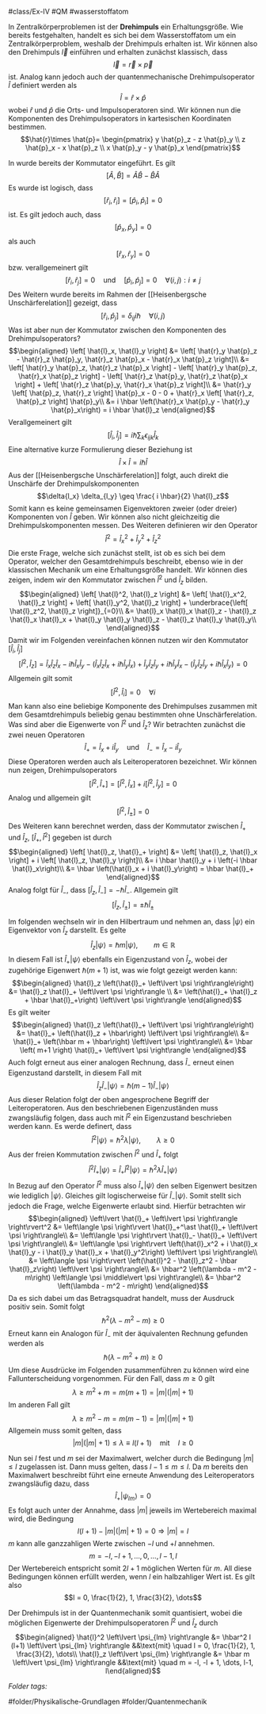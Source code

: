  #class/Ex-IV #QM #wasserstoffatom 

In Zentralkörperproblemen ist der **Drehimpuls** ein Erhaltungsgröße. Wie bereits festgehalten, handelt es sich bei dem Wasserstoffatom um ein Zentralkörperproblem, weshalb der Drehimpuls erhalten ist. Wir können also den Drehimpuls $\vec{l}$ einführen und erhalten zunächst klassisch, dass $$\vec{l} = \vec{r} \times \vec{p}$$ ist. Analog kann jedoch auch der quantenmechanische Drehimpulsoperator $\hat{l}$ definiert werden als $$\hat{l}= \hat{r}\times \hat{p}$$ wobei $\hat{r}$ und $\hat{p}$ die Orts- und Impulsoperatoren sind. Wir können nun die Komponenten des Drehimpulsoperators in kartesischen Koordinaten bestimmen. $$\hat{r}\times \hat{p}= \begin{pmatrix}
        y \hat{p}_z - z \hat{p}_y \\
        z \hat{p}_x - x \hat{p}_z \\
        x \hat{p}_y - y \hat{p}_x
    \end{pmatrix}$$

In wurde bereits der Kommutator eingeführt. Es gilt $$\left[ \hat{A}, \hat{B} \right] = \hat{A} \hat{B} - \hat{B} \hat{A}$$ Es wurde ist logisch, dass $$\left[ \hat{r}_i, \hat{r}_i \right] = \left[ \hat{p}_i, \hat{p}_i \right] = 0$$ ist. Es gilt jedoch auch, dass $$\left[ \hat{p}_x, \hat{p}_y \right] = 0$$ als auch $$\left[ \hat{r}_x, \hat{r}_y \right] = 0$$ bzw. verallgemeinert gilt $$\left[ \hat{r}_i, \hat{r}_j \right] = 0 \quad \text{und} \quad \left[ \hat{p}_i, \hat{p}_j \right] = 0 \quad \forall (i,j): i \neq j$$ Des Weitern wurde bereits im Rahmen der [[Heisenbergsche Unschärferelation]] gezeigt, dass $$\left[ \hat{r}_i, \hat{p}_j \right] = \delta_{ij} i \hbar \quad \forall (i,j)$$ Was ist aber nun der Kommutator zwischen den Komponenten des Drehimpulsoperators? $$\begin{aligned}
    \left[ \hat{l}_x, \hat{l}_y \right] &= \left[ \hat{r}_y \hat{p}_z - \hat{r}_z \hat{p}_y, \hat{r}_z \hat{p}_x - \hat{r}_x \hat{p}_z \right]\\
    &= \left[ \hat{r}_y \hat{p}_z, \hat{r}_z \hat{p}_x \right] - \left[ \hat{r}_y \hat{p}_z, \hat{r}_x \hat{p}_z \right] - \left[ \hat{r}_z \hat{p}_y, \hat{r}_z \hat{p}_x \right] + \left[ \hat{r}_z \hat{p}_y, \hat{r}_x \hat{p}_z \right]\\
    &= \hat{r}_y \left[ \hat{p}_z, \hat{r}_z \right] \hat{p}_x - 0 - 0 + \hat{r}_x \left[ \hat{r}_z, \hat{p}_z \right] \hat{p}_y\\
    &= i \hbar \left(\hat{r}_x \hat{p}_y - \hat{r}_y \hat{p}_x\right) = i \hbar \hat{l}_z
    \end{aligned}$$ Verallgemeinert gilt $$
    \left[ \hat{l}_i, \hat{l}_j \right] = i \hbar \sum_k \epsilon_{ijk} \hat{l}_k$$ Eine alternative kurze Formulierung dieser Beziehung ist $$\hat{l}\times \hat{l}= i \hbar \hat{l}$$ Aus der [[Heisenbergsche Unschärferelation]] folgt, auch direkt die Unschärfe der Drehimpulskomponenten $$\delta{l_x} \delta_{l_y} \geq \frac{ i \hbar}{2} \hat{l}_z$$ Somit kann es keine gemeinsamen Eigenvektoren zweier (oder dreier) Komponenten von $\hat{l}$ geben. Wir können also nicht gleichzeitig die Drehimpulskomponenten messen. Des Weiteren definieren wir den Operator $$\hat{l}^2 = \hat{l}_x^2 + \hat{l}_y^2 + \hat{l}_z^2$$ Die erste Frage, welche sich zunächst stellt, ist ob es sich bei dem Operator, welcher den Gesamtdrehimpuls beschreibt, ebenso wie in der klassischen Mechanik um eine Erhaltungsgröße handelt. Wir können dies zeigen, indem wir den Kommutator zwischen $\hat{l}^2$ und $\hat{l}_z$ bilden. $$\begin{aligned}
        \left[ \hat{l}^2, \hat{l}_z \right] &= \left[ \hat{l}_x^2, \hat{l}_z \right] + \left[ \hat{l}_y^2, \hat{l}_z \right] + \underbrace{\left[ \hat{l}_z^2, \hat{l}_z \right]}_{=0}\\
        &= \hat{l}_x \hat{l}_x \hat{l}_z - \hat{l}_z \hat{l}_x \hat{l}_x + \hat{l}_y \hat{l}_y \hat{l}_z - \hat{l}_z \hat{l}_y \hat{l}_y\\
    \end{aligned}$$ Damit wir im Folgenden vereinfachen können nutzen wir den Kommutator $\left[ \hat{l}_i, \hat{l}_j \right]$ $$\left[ \hat{l}^2, \hat{l}_z \right] = \hat{l}_x \hat{l}_z \hat{l}_x - i \hbar \hat{l}_x \hat{l}_y - \left(\hat{l}_x \hat{l}_z \hat{l}_x + i \hbar \hat{l}_y \hat{l}_x\right) + \hat{l}_y \hat{l}_z \hat{l}_y + i \hbar \hat{l}_y \hat{l}_x - \left(\hat{l}_y \hat{l}_z \hat{l}_y + i \hbar \hat{l}_x \hat{l}_y\right) = 0$$ Allgemein gilt somit $$\left[ \hat{l}^2, \hat{l}_i \right] = 0 \quad \forall i$$ Man kann also eine beliebige Komponente des Drehimpulses zusammen mit dem Gesamtdrehimpuls beliebig genau bestimmten ohne Unschärferelation. Was sind aber die Eigenwerte von $\hat{l}^2$ und $\hat{l}_z$? Wir betrachten zunächst die zwei neuen Operatoren $$\hat{l}_+ = \hat{l}_x + i \hat{l}_y \quad \text{und} \quad \hat{l}_- = \hat{l}_x - i \hat{l}_y$$ Diese Operatoren werden auch als Leiteroperatoren bezeichnet. Wir können nun zeigen, Drehimpulsoperators $$\left[ \hat{l}^2, \hat{l}_+ \right] = \left[ \hat{l}^2, \hat{l}_x \right] + i \left[ \hat{l}^2, \hat{l}_y \right] = 0$$ Analog und allgemein gilt $$
    \left[ \hat{l}^2, \hat{l}_\pm \right] = 0$$ Des Weiteren kann berechnet werden, dass der Kommutator zwischen $\hat{l}_+$ und $\hat{l}_z$, $\left[ \hat{l}_+, \hat{l}^2 \right]$ gegeben ist durch $$\begin{aligned}
        \left[ \hat{l}_z, \hat{l}_+ \right] &= \left[ \hat{l}_z, \hat{l}_x \right] + i \left[ \hat{l}_z, \hat{l}_y \right]\\
        &= i \hbar \hat{l}_y + i \left(-i \hbar \hat{l}_x\right)\\
        &= \hbar \left(\hat{l}_x + i \hat{l}_y\right) = \hbar \hat{l}_+
    \end{aligned}$$ Analog folgt für $\hat{l}_-$, dass $\left[ \hat{l}_z, \hat{l}_- \right] = - \hbar \hat{l}_-$. Allgemein gilt $$
    \left[ \hat{l}_z, \hat{l}_\pm \right] = \pm \hbar \hat{l}_\pm$$

Im folgenden wechseln wir in den Hilbertraum und nehmen an, dass $\left\lvert \psi \right\rangle$ ein Eigenvektor von $\hat{l}_z$ darstellt. Es gelte $$\hat{l}_z \left\lvert \psi \right\rangle = \hbar m \left\lvert \psi \right\rangle, \qquad m \in \mathbb{R}$$ In diesem Fall ist $\hat{l}_+ \left\lvert \psi \right\rangle$ ebenfalls ein Eigenzustand von $\hat{l}_z$, wobei der zugehörige Eigenwert $\hbar (m+1)$ ist, was wie folgt gezeigt werden kann: $$\begin{aligned}
        \hat{l}_z \left(\hat{l}_+ \left\lvert \psi \right\rangle\right) &= \hat{l}_z \hat{l}_+ \left\lvert \psi \right\rangle \\
        &= \left(\hat{l}_+ \hat{l}_z + \hbar \hat{l}_+\right) \left\lvert \psi \right\rangle
    \end{aligned}$$ Es gilt weiter $$\begin{aligned}
        \hat{l}_z \left(\hat{l}_+ \left\lvert \psi \right\rangle\right) &= \hat{l}_+ \left(\hat{l}_z + \hbar\right) \left\lvert \psi \right\rangle\\
        &= \hat{l}_+ \left(\hbar m + \hbar\right) \left\lvert \psi \right\rangle\\
        &= \hbar \left( m+1 \right) \hat{l}_+ \left\lvert \psi \right\rangle
    \end{aligned}$$ Auch folgt erneut aus einer analogen Rechnung, dass $\hat{l}_-$ erneut einen Eigenzustand darstellt, in diesem Fall mit $$\hat{l}_z \hat{l}_- \left\lvert \psi \right\rangle = \hbar (m-1) \hat{l}_- \left\lvert \psi \right\rangle$$ Aus dieser Relation folgt der oben angesprochene Begriff der Leiteroperatoren. Aus den beschriebenen Eigenzuständen muss zwangsläufig folgen, dass auch mit $\hat{l}^2$ ein Eigenzustand beschrieben werden kann. Es werde definert, dass $$\hat{l}^2 \left\lvert \psi \right\rangle = \hbar^2 \lambda \left\lvert \psi \right\rangle, \qquad \lambda \geq 0$$ Aus der freien Kommutation zwischen $\hat{l}^2$ und $\hat{l}_+$ folgt $$\hat{l}^2 \hat{l}_+ \left\lvert \psi \right\rangle = \hat{l}_+ \hat{l}^2 \left\lvert \psi \right\rangle = \hbar^2 \lambda \hat{l}_+ \left\lvert \psi \right\rangle$$ In Bezug auf den Operator $\hat{l}^2$ muss also $\hat{l}_+ \left\lvert \psi \right\rangle$ den selben Eigenwert besitzen wie lediglich $\left\lvert \psi \right\rangle$. Gleiches gilt logischerweise für $\hat{l}_- \left\lvert \psi \right\rangle$. Somit stellt sich jedoch die Frage, welche Eigenwerte erlaubt sind. Hierfür betrachten wir $$\begin{aligned}
        \left\lvert \hat{l}_+ \left\lvert \psi \right\rangle \right\rvert^2 &= \left\langle \psi \right\rvert \hat{l}_+^\ast \hat{l}_+ \left\lvert \psi \right\rangle\\
        &= \left\langle \psi \right\rvert \hat{l}_- \hat{l}_+ \left\lvert \psi \right\rangle\\
        &= \left\langle \psi \right\rvert \left(\hat{l}_x^2 + i \hat{l}_x \hat{l}_y - i \hat{l}_y \hat{l}_x + \hat{l}_y^2\right) \left\lvert \psi \right\rangle\\
        &= \left\langle \psi \right\rvert \left(\hat{l}^2 - \hat{l}_z^2 - \hbar \hat{l}_z\right) \left\lvert \psi \right\rangle\\
        &= \hbar^2 \left(\lambda - m^2 - m\right) \left\langle \psi \middle\vert \psi \right\rangle\\
        &= \hbar^2 \left(\lambda - m^2 - m\right)
    \end{aligned}$$ Da es sich dabei um das Betragsquadrat handelt, muss der Ausdruck positiv sein. Somit folgt $$\hbar^2 \left(\lambda - m^2 - m\right) \geq 0$$ Erneut kann ein Analogon für $\hat{l}_-$ mit der äquivalenten Rechnung gefunden werden als $$\hbar \left(\lambda - m^2 + m\right) \geq 0$$ Um diese Ausdrücke im Folgenden zusammenführen zu können wird eine Fallunterscheidung vorgenommen. Für den Fall, dass $m \geq 0$ gilt $$
    \lambda \geq m^2 + m = m (m+1) = \left\lvert m \right\rvert (\left\lvert m \right\rvert + 1)$$ Im anderen Fall gilt $$
    \lambda \geq m^2 - m = m (m-1) = \left\lvert m \right\rvert (\left\lvert m \right\rvert + 1)$$ Allgemein muss somit gelten, dass $$\left\lvert m \right\rvert(\left\lvert m \right\rvert + 1) \leq \lambda \equiv l (l+1) \quad \text{mit} \quad l \geq 0$$

Nun sei $l$ fest und $m$ sei der Maximalwert, welcher durch die Bedingung $\left\lvert m \right\rvert \leq l$ zugelassen ist. Dann muss gelten, dass $l-1 \leq m \leq l$. Da $m$ bereits den Maximalwert beschreibt führt eine erneute Anwendung des Leiteroperators zwangsläufig dazu, dass $$\hat{l}_+ \left\lvert \psi_{lm} \right\rangle = 0$$ Es folgt auch unter der Annahme, dass $\left\lvert m \right\rvert$ jeweils im Wertebereich maximal wird, die Bedingung $$l (l+1) - \left\lvert m \right\rvert(\left\lvert m \right\rvert+1) = 0 \Rightarrow \left\lvert m \right\rvert = l$$ $m$ kann alle ganzzahligen Werte zwischen $-l$ und $+l$ annehmen. $$m = -l, -l + 1, \dots, 0, \dots, l-1, l$$ Der Wertebereich entspricht somit $2l+1$ möglichen Werten für $m$. All diese Bedingungen können erfüllt werden, wenn $l$ ein halbzahliger Wert ist. Es gilt also $$l = 0, \frac{1}{2}, 1, \frac{3}{2}, \dots$$

Der Drehimpuls ist in der Quantenmechanik somit quantisiert, wobei die möglichen Eigenwerte der Drehimpulsoperatoren $\hat{l}^2$ und $\hat{l}_z$ durch $$\begin{aligned}
    \hat{l}^2 \left\lvert \psi_{lm} \right\rangle &= \hbar^2 l (l+1) \left\lvert \psi_{lm} \right\rangle &&\text{mit} \quad l = 0, \frac{1}{2}, 1, \frac{3}{2}, \dots\\
    \hat{l}_z \left\lvert \psi_{lm} \right\rangle &= \hbar m \left\lvert \psi_{lm} \right\rangle &&\text{mit} \quad m = -l, -l + 1, \dots, l-1, l\end{aligned}$$




 *Folder tags:*

#folder/Physikalische-Grundlagen #folder/Quantenmechanik